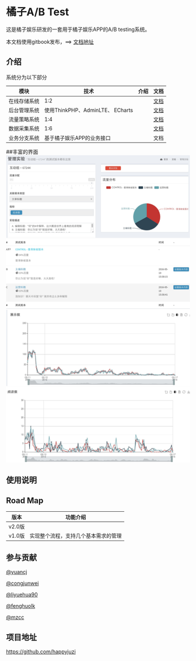 # 橘子A/B Test
这是橘子娱乐研发的一套用于橘子娱乐APP的A/B testing系统。

本文档使用gitbook发布，==> [文档地址](https://happyjuzi.gitbooks.io/doc-abtest/content/)

## 介绍

系统分为以下部分

| 模块 | 技术 | 介绍 | 文档 |
| -- | -- | -- | -- |
| 在线存储系统 | 1:2 ||[文档](storage/index.md)|
| 后台管理系统 | 使用ThinkPHP、AdminLTE、 ECharts||[文档](cms/index.md)|
| 流量策略系统 | 1:4 ||[文档](testflow/index.md)|
| 数据采集系统 | 1:6 ||[文档](testdata/index.md)|
| 业务分支系统 | 基于橘子娱乐APP的业务接口 ||文档|


##丰富的界面
![](_images/readme_1.png)
![](_images/readme_2.png)
![](_images/readme_3.png)
![](_images/readme_4.png)
## 使用说明


## Road Map
| 版本 | 功能介绍 | 
| -- | -- |
|v2.0版||
|v1.0版| 实现整个流程，支持几个基本需求的管理|

## 参与贡献

[@yuancj](https://github.com/yuancj)

[@congjunwei](https://github.com/congjunwei)

[@liyuehua90](https://github.com/liyuehua90)

[@fenghuolk](https://github.com/fenghuolk)

[@mzcc](https://github.com/mzcc)


## 项目地址

https://github.com/happyjuzi


